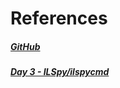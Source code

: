 # References
##### [GitHub](https://github.com/icsharpcode/ILSpy)
##### [Day 3 - ILSpy/ilspycmd](https://cincan.io/blog/2019_12_03_ilspy/)